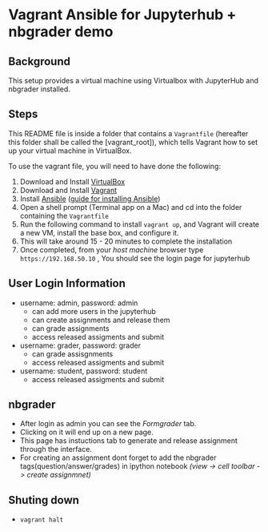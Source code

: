 # Vagrant Ansible for Jupyterhub + nbgrader demo

## Background

This setup provides a virtual machine using Virtualbox with JupyterHub and nbgrader installed.

## Steps
This README file is inside a folder that contains a `Vagrantfile` (hereafter this folder shall be called the [vagrant_root]), which tells Vagrant how to set up your virtual machine in VirtualBox.

To use the vagrant file, you will need to have done the following:

  1. Download and Install [VirtualBox](https://www.virtualbox.org/wiki/Downloads)
  2. Download and Install [Vagrant](https://www.vagrantup.com/downloads.html)
  3. Install [Ansible](http://ansibleworks.com/) ([guide for installing Ansible](http://docs.ansible.com/intro_installation.html))
  4. Open a shell prompt (Terminal app on a Mac) and cd into the folder containing the `Vagrantfile`
  5. Run the following command to install `vagrant up`, and Vagrant will create a new VM, install the base box, and configure it.
  6. This will take around 15 - 20 minutes to complete the installation
  7. Once completed, from your *host machine* browser type `https://192.168.50.10` , You should see the login page for jupyterhub

## User Login Information
- username: admin, password: admin
  * can add more users in the jupyterhub
  * can create assignments and release them
  * can grade assignments
  * access released assigments and submit
- username: grader, password: grader
  * can grade assisgnments
  * access released assigments and submit
- username: student, password: student
  * access released assigments and submit


## nbgrader 

- After login as admin you can see the *Formgrader* tab.
- Clicking on it will end up on a new page.
- This page has instuctions tab to generate and release assignment through the interface.
- For creating an assignment dont forget to add the nbgrader tags(question/answer/grades) in ipython notebook *(view -> cell toolbar -> create assignmnet)*

## Shuting down
- `vagrant halt`

